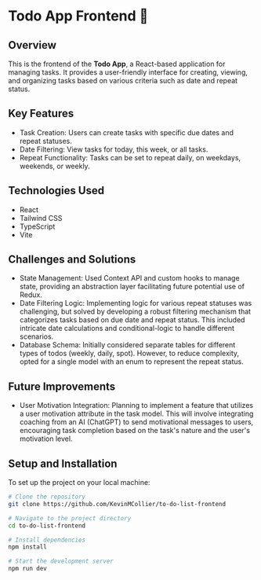 # Todo App Frontend 📝

## Overview
This is the frontend of the **Todo App**, a React-based application for managing tasks. It provides a user-friendly interface for creating, viewing, and organizing tasks based on various criteria such as date and repeat status.

## Key Features
- Task Creation: Users can create tasks with specific due dates and repeat statuses.
- Date Filtering: View tasks for today, this week, or all tasks.
- Repeat Functionality: Tasks can be set to repeat daily, on weekdays, weekends, or weekly.

## Technologies Used
- React
- Tailwind CSS
- TypeScript
- Vite

## Challenges and Solutions
- State Management: Used Context API and custom hooks to manage state, providing an abstraction layer facilitating future potential use of Redux.
- Date Filtering Logic: Implementing logic for various repeat statuses was challenging, but solved by developing a robust filtering mechanism that categorizes tasks based on due date and repeat status. This included intricate date calculations and conditional-logic to handle different scenarios.
- Database Schema: Initially considered separate tables for different types of todos (weekly, daily, spot). However, to reduce complexity, opted for a single model with an enum to represent the repeat status.

## Future Improvements
- User Motivation Integration: Planning to implement a feature that utilizes a user motivation attribute in the task model. This will involve integrating coaching from an AI (ChatGPT) to send motivational messages to users, encouraging task completion based on the task's nature and the user's motivation level.

## Setup and Installation
To set up the project on your local machine:
```bash
# Clone the repository
git clone https://github.com/KevinMCollier/to-do-list-frontend

# Navigate to the project directory
cd to-do-list-frontend

# Install dependencies
npm install

# Start the development server
npm run dev
```

